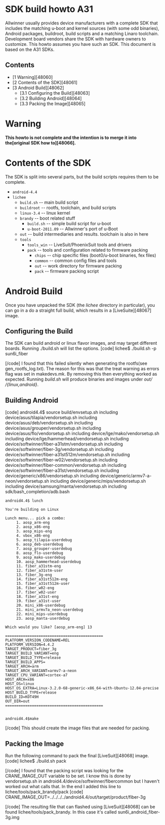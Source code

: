 # SDK build howto A31
Allwinner usually provides device manufacturers with a complete SDK that includes the matching u-boot and kernel sources (with some odd binaries), Android packages, buildroot, build scripts and a matching Linaro toolchain. 
Development board vendors share the SDK with hardware owners to customize. This howto assumes you have such an SDK. This document is based on the A31 SDKs. 
## Contents
  * [1 Warning][48060]
  * [2 Contents of the SDK][48061]
  * [3 Android Build][48062]
    * [3.1 Configuring the Build][48063]
    * [3.2 Building Android][48064]
    * [3.3 Packing the Image][48065]

# Warning
**This howto is not complete and the intention is to merge it into the[original SDK how to][48066].**
# Contents of the SDK
The SDK is split into several parts, but the build scripts requires them to be complete. 
  * `android-4.4`
  * `lichee`
    * `build.sh` \-- main build script
    * `buildroot` \-- rootfs, toolchain, and build scripts
    * `linux-3.4` \-- linux kernel
    * `brandy` \-- boot related stuff 
      * `build.sh` \-- simple build script for u-boot
      * `u-boot-2011.09` \-- Allwinner's port of u-Boot
    * `out` \-- build intermediaries and results. toolchain is also in here
    * `tools`
      * `tools_win` \-- LiveSuit/PhoenixSuit tools and drivers
      * `pack` \-- tools and configuration related to firmware packing 
        * `chips` \-- chip specific files (boot0/u-boot binaries, fex files)
        * `common` \-- common config files and tools
        * `out` \-- work directory for firmware packing
        * `pack` \-- firmware packing script

# Android Build
Once you have unpacked the SDK (the _lichee_ directory in particular), you can go in a do a straight full build, which results in a [LiveSuite][48067] image. 
## Configuring the Build
The SDK can build android or linux flavor images, and may target different boards. Running ./build.sh will list the options. 
[code] 
    lichee$ ./build.sh -p sun6i_fiber
    
[/code]
I found that this failed silently when generating the rootfs(see gen_rootfs_log.txt). The reason for this was that the treat warning as errors flag was set in makedevs.mk. By removing this then everything worked as expected. Running _build.sh_ will produce binaries and images under _out/ <platform>/{linux,android}_. 
## Building Android
[code] 
    android4.4$ source build/envsetup.sh
    including device/asus/tilapia/vendorsetup.sh
    including device/asus/deb/vendorsetup.sh
    including device/asus/grouper/vendorsetup.sh
    including device/asus/flo/vendorsetup.sh
    including device/lge/mako/vendorsetup.sh
    including device/lge/hammerhead/vendorsetup.sh
    including device/softwinner/fiber-a31stm/vendorsetup.sh
    including device/softwinner/fiber-3g/vendorsetup.sh
    including device/softwinner/fiber-a31st512m/vendorsetup.sh
    including device/softwinner/fiber-w02/vendorsetup.sh
    including device/softwinner/fiber-common/vendorsetup.sh
    including device/softwinner/fiber-a31st/vendorsetup.sh
    including device/generic/x86/vendorsetup.sh
    including device/generic/armv7-a-neon/vendorsetup.sh
    including device/generic/mips/vendorsetup.sh
    including device/samsung/manta/vendorsetup.sh
    including sdk/bash_completion/adb.bash
    
    android4.4$ lunch
    
    You're building on Linux
    
    Lunch menu... pick a combo:
         1. aosp_arm-eng
         2. aosp_x86-eng
         3. aosp_mips-eng
         4. vbox_x86-eng
         5. aosp_tilapia-userdebug
         6. aosp_deb-userdebug
         7. aosp_grouper-userdebug
         8. aosp_flo-userdebug
         9. aosp_mako-userdebug
         10. aosp_hammerhead-userdebug
         11. fiber_a31stm-eng
         12. fiber_a31stm-user
         13. fiber_3g-eng
         14. fiber_a31st512m-eng
         15. fiber_a31st512m-user
         16. fiber_w02-eng
         17. fiber_w02-user
         18. fiber_a31st-eng
         19. fiber_a31st-user
         20. mini_x86-userdebug
         21. mini_armv7a_neon-userdebug
         22. mini_mips-userdebug
         23. aosp_manta-userdebug
    
    Which would you like? [aosp_arm-eng] 13
    
    ============================================
    PLATFORM_VERSION_CODENAME=REL
    PLATFORM_VERSION=4.4.2
    TARGET_PRODUCT=fiber_3g
    TARGET_BUILD_VARIANT=eng
    TARGET_BUILD_TYPE=release
    TARGET_BUILD_APPS=
    TARGET_ARCH=arm
    TARGET_ARCH_VARIANT=armv7-a-neon
    TARGET_CPU_VARIANT=cortex-a7
    HOST_ARCH=x86
    HOST_OS=linux
    HOST_OS_EXTRA=Linux-3.2.0-68-generic-x86_64-with-Ubuntu-12.04-precise
    HOST_BUILD_TYPE=release
    BUILD_ID=KOT49H
    OUT_DIR=out
    ============================================
    
    
    android4.4$make
    
[/code]
This should create the image files that are needed for packing. 
## Packing the Image
Run the following command to pack the final [LiveSuit][48068] image. 
[code] 
    lichee$ ./build.sh pack
    
[/code]
I found that the packing script was looking for the CRANE_IMAGE_OUT variable to be set. I know this is done by vendorsetup.sh in android4.4/device/softwinner/fibercommon but I haven't worked out what calls that. In the end I added this line to lichee/tools/pack_brandy/pack 
[code] 
    CRANE_IMAGE_OUT=../../../../android4.4/out/target/product/fiber-3g
    
[/code]
The resulting file that can flashed using [LiveSuit][48068] can be found lichee/tools/pack_brandy. In this case it's called sun6i_android_fiber-3g.img
